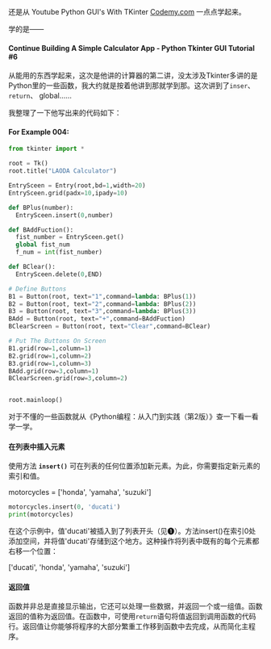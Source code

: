 还是从 Youtube Python GUI's With TKinter [Codemy.com](http://Codemy.com) 一点点学起来。

学的是——

#### Continue Building A Simple Calculator App - Python Tkinter GUI Tutorial #6

从能用的东西学起来，这次是他讲的计算器的第二讲，没太涉及Tkinter多讲的是Python里的一些函数，我大约就是按着他讲到那就学到那。这次讲到了`inser`、`return`、 global……

我整理了一下他写出来的代码如下：

#### For Example 004:

```Python
from tkinter import *

root = Tk()
root.title("LAODA Calculator")

EntrySceen = Entry(root,bd=1,width=20)
EntrySceen.grid(padx=10,ipady=10)

def BPlus(number):
  EntrySceen.insert(0,number)

def BAddFuction():
  fist_number = EntrySceen.get()
  global fist_num
  f_num = int(fist_number)

def BClear():
  EntrySceen.delete(0,END)

# Define Buttons
B1 = Button(root, text="1",command=lambda: BPlus(1))
B2 = Button(root, text="2",command=lambda: BPlus(2))
B3 = Button(root, text="3",command=lambda: BPlus(3))
BAdd = Button(root, text="+",command=BAddFuction)
BClearScreen = Button(root, text="Clear",command=BClear)

# Put The Buttons On Screen
B1.grid(row=1,column=1)
B2.grid(row=1,column=2)
B3.grid(row=1,column=3)
BAdd.grid(row=3,column=1)
BClearScreen.grid(row=3,column=2)


root.mainloop()
```

对于不懂的一些函数就从《Python编程：从入门到实践（第2版）》查一下看一看学一学。

#### 在列表中插入元素

使用方法 **`insert()`** 可在列表的任何位置添加新元素。为此，你需要指定新元素的索引和值。

  motorcycles = ['honda', 'yamaha', 'suzuki']

```Python
motorcycles.insert(0, 'ducati')
print(motorcycles)

```

在这个示例中，值'ducati'被插入到了列表开头（见❶）。方法insert()在索引0处添加空间，并将值'ducati'存储到这个地方。这种操作将列表中既有的每个元素都右移一个位置：

['ducati', 'honda', 'yamaha', 'suzuki']

#### 返回值

函数并非总是直接显示输出，它还可以处理一些数据，并返回一个或一组值。函数返回的值称为返回值。在函数中，可使用`return`语句将值返回到调用函数的代码行。返回值让你能够将程序的大部分繁重工作移到函数中去完成，从而简化主程序。
